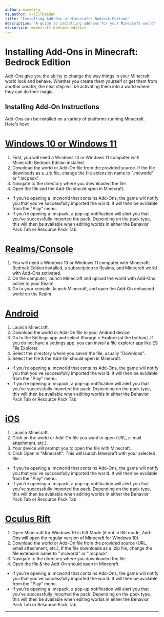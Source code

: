 ```yaml
---
author: mammerla
ms.author: v-jillheaden
title: "Installing Add-Ons in Minecraft: Bedrock Edition"
description: "A guide to installing add-ons for your Minecraft world"
ms.service: minecraft-bedrock-edition
---
```


# Installing Add-Ons in Minecraft: Bedrock Edition

Add-Ons give you the ability to change the way things in your Minecraft world look and behave. Whether you create them yourself or get them from another creator, the next step will be activating them into a world where they can do their magic.

## Installing Add-On Instructions

Add-Ons can be installed on a variety of platforms running Minecraft. Here's how:

# [Windows 10 or Windows 11](#tab/Windows10)

1. First, you will need a Windows 10 or Windows 11 computer with Minecraft: Bedrock Edition installed.
1. Download the world or Add-On file from the provided source. If the file downloads as a .zip file, change the file extension name to ".mcworld" or ".mcpack".
1. Navigate to the directory where you downloaded the file.
1. Open the file and the Add-On should open in Minecraft.

 - If you're opening a .mcworld that contains Add-Ons, the game will notify you that you've successfully imported the world. It will then be available from the "Play" menu.
 - If you're opening a .mcpack, a pop-up notification will alert you that you've successfully imported the pack. Depending on the pack type, this will then be available when editing worlds in either the Behavior Pack Tab or Resource Pack Tab.

# [Realms/Console](#tab/realms)

1. You will need a Windows 10 or Windows 11 computer with Minecraft: Bedrock Edition installed, a subscription to Realms, and Minecraft world with Add-Ons activated.
1. On the computer, launch Minecraft and upload the world with Add-Ons active to your Realm.
1. Go to your console, launch Minecraft, and open the Add-On enhanced world on the Realm.

# [Android](#tab/android)

1. Launch Minecraft.
1. Download the world or Add-On file to your Android device.
1. Go to the Settings app and select Storage > Explore (at the bottom). If you do not have a settings app, you can install a file explorer app like ES File Explorer.
1. Select the directory where you saved the file, usually "Download".
1. Select the file & the Add-On should open in Minecraft.

 - If you're opening a .mcworld that contains Add-Ons, the game will notify you that you've successfully imported the world. It will then be available from the "Play" menu.
 - If you're opening a .mcpack, a pop-up notification will alert you that you've successfully imported the pack. Depending on the pack type, this will then be available when editing worlds in either the Behavior Pack Tab or Resource Pack Tab.

# [iOS](#tab/iOS)

1. Launch Minecraft.
1. Click on the world or Add-On file you want to open (URL, e-mail attachment, etc.).
1. Your device will prompt you to open the file with Minecraft.
1. Click Open in "Minecraft". This will launch Minecraft with your selected file.

 - If you're opening a .mcworld that contains Add-Ons, the game will notify you that you've successfully imported the world. It will then be available from the "Play" menu.
 - If you're opening a .mcpack, a pop-up notification will alert you that you've successfully imported the pack. Depending on the pack type, this will then be available when editing worlds in either the Behavior Pack Tab or Resource Pack Tab.

# [Oculus Rift](#tab/oculusrift)

1. Open Minecraft for Windows 10 in Rift Mode (if not in Rift mode, Add-Ons will open the regular version of Minecraft for Windows 10).
1. Download the world or Add-On file from the provided source (URL, email attachment, etc.). If the file downloads as a .zip file, change the file extension name to ".mcworld" or ".mcpack".
1. Navigate to the directory where you downloaded the file.
1. Open the file & the Add-On should open in Minecraft.

 - If you're opening a .mcworld that contains Add-Ons, the game will notify you that you've successfully imported the world. It will then be available from the "Play" menu.
 - If you're opening a .mcpack, a pop-up notification will alert you that you've successfully imported the pack. Depending on the pack type, this will then be available when editing worlds in either the Behavior Pack Tab or Resource Pack Tab.

---

